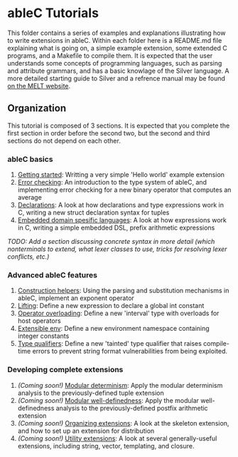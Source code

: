 # ableC Tutorials
This folder contains a series of examples and explanations illustrating how to write extensions in ableC.  Within each folder here is a README.md file explaining what is going on, a simple example extension, some extended C programs, and a Makefile to compile them.  It is expected that the user understands some concepts of programming languages, such as parsing and attribute grammars, and has a basic knowlage of the Silver language.  A more detailed starting guide to Silver and a refrence manual may be found [on the MELT website](http://melt.cs.umn.edu/silver/doc/).

## Organization
This tutorial is composed of 3 sections.  It is expected that you complete the first section in order before the second two, but the second and third sections do not depend on each other.  

### ableC basics
1. [Getting started](getting_started/): Writting a very simple 'Hello world' example extension
2. [Error checking](error_checking/): An introduction to the type system of ableC, and implementing error checking for a new binary operator that computes an average
3. [Declarations](declarations/): A look at how declarations and type expressions work in C, writing a new struct declaration syntax for tuples
4. [Embedded domain spesific languages](embedded_dsl/): A look at how expressions work in C, writing a simple embedded DSL, prefix arithmetic expressions

*TODO: Add a section discussing concrete syntax in more detail (which nonterminals to extend, what lexer classes to use, tricks for resolving lexer conflicts, etc.)*

### Advanced ableC features
1. [Construction helpers](construction/): Using the parsing and substitution mechanisms in ableC, implement an exponent operator
2. [Lifting](lifting/): Define a new expression to declare a global int constant
3. [Operator overloading](overloading/): Define a new 'interval' type with overloads for host operators
4. [Extensible env](extended_env/): Define a new environment namespace containing integer constants
5. [Type qualifiers](type_qualifiers/): Define a new 'tainted' type qualifier
   that raises compile-time errors to prevent string format vulnerabilities from
   being exploited.

### Developing complete extensions
1. *(Coming soon!)* [Modular determinism](mda/): Apply the modular determinism analysis to the previously-defined tuple extension
2. *(Coming soon!)* [Modular well-definedness](mwda/): Apply the modular well-definedness analysis to the previously-defined postfix arithmetic extension
3. *(Coming soon!)* [Organizing extensions](organization/): A look at the skeleton extension, and how to set up an extension for distribution
4. *(Coming soon!)* [Utility extensions](util/): A look at several generally-useful extensions, including string, vector, templating, and closure.  
